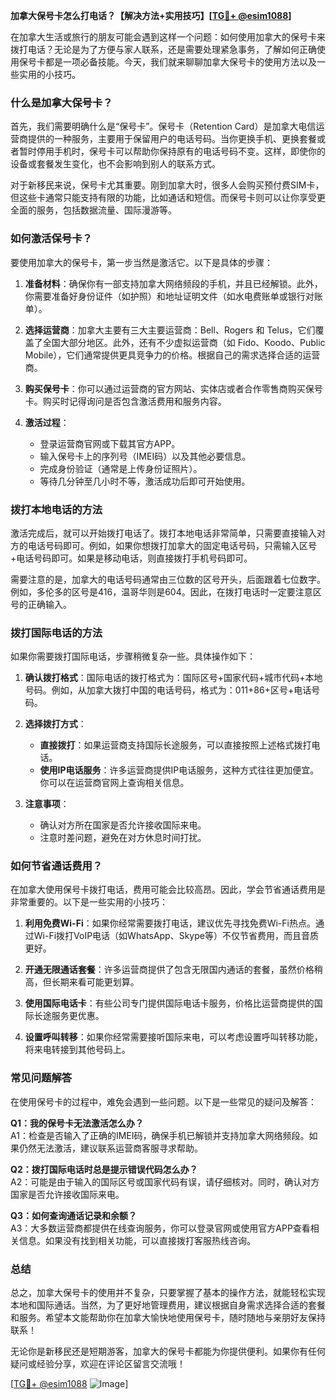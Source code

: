 **加拿大保号卡怎么打电话？【解决方法+实用技巧】[[TG💪+ @esim1088](https://t.me/s/esim1088)]**

在加拿大生活或旅行的朋友可能会遇到这样一个问题：如何使用加拿大的保号卡来拨打电话？无论是为了方便与家人联系，还是需要处理紧急事务，了解如何正确使用保号卡都是一项必备技能。今天，我们就来聊聊加拿大保号卡的使用方法以及一些实用的小技巧。

### **什么是加拿大保号卡？**

首先，我们需要明确什么是“保号卡”。保号卡（Retention Card）是加拿大电信运营商提供的一种服务，主要用于保留用户的电话号码。当你更换手机、更换套餐或者暂时停用手机时，保号卡可以帮助你保持原有的电话号码不变。这样，即使你的设备或套餐发生变化，也不会影响到别人的联系方式。

对于新移民来说，保号卡尤其重要。刚到加拿大时，很多人会购买预付费SIM卡，但这些卡通常只能支持有限的功能，比如通话和短信。而保号卡则可以让你享受更全面的服务，包括数据流量、国际漫游等。

### **如何激活保号卡？**

要使用加拿大的保号卡，第一步当然是激活它。以下是具体的步骤：

1. **准备材料**：确保你有一部支持加拿大网络频段的手机，并且已经解锁。此外，你需要准备好身份证件（如护照）和地址证明文件（如水电费账单或银行对账单）。

2. **选择运营商**：加拿大主要有三大主要运营商：Bell、Rogers 和 Telus，它们覆盖了全国大部分地区。此外，还有不少虚拟运营商（如 Fido、Koodo、Public Mobile），它们通常提供更具竞争力的价格。根据自己的需求选择合适的运营商。

3. **购买保号卡**：你可以通过运营商的官方网站、实体店或者合作零售商购买保号卡。购买时记得询问是否包含激活费用和服务内容。

4. **激活过程**：
   - 登录运营商官网或下载其官方APP。
   - 输入保号卡上的序列号（IMEI码）以及其他必要信息。
   - 完成身份验证（通常是上传身份证照片）。
   - 等待几分钟至几小时不等，激活成功后即可开始使用。

### **拨打本地电话的方法**

激活完成后，就可以开始拨打电话了。拨打本地电话非常简单，只需要直接输入对方的电话号码即可。例如，如果你想拨打加拿大的固定电话号码，只需输入区号+电话号码即可。如果是移动电话，则直接拨打手机号码即可。

需要注意的是，加拿大的电话号码通常由三位数的区号开头，后面跟着七位数字。例如，多伦多的区号是416，温哥华则是604。因此，在拨打电话时一定要注意区号的正确输入。

### **拨打国际电话的方法**

如果你需要拨打国际电话，步骤稍微复杂一些。具体操作如下：

1. **确认拨打格式**：国际电话的拨打格式为：国际区号+国家代码+城市代码+本地号码。例如，从加拿大拨打中国的电话号码，格式为：011+86+区号+电话号码。

2. **选择拨打方式**：
   - **直接拨打**：如果运营商支持国际长途服务，可以直接按照上述格式拨打电话。
   - **使用IP电话服务**：许多运营商提供IP电话服务，这种方式往往更加便宜。你可以在运营商官网上查询相关信息。

3. **注意事项**：
   - 确认对方所在国家是否允许接收国际来电。
   - 注意时差问题，避免在对方休息时间打扰。

### **如何节省通话费用？**

在加拿大使用保号卡拨打电话，费用可能会比较高昂。因此，学会节省通话费用是非常重要的。以下是一些实用的小技巧：

1. **利用免费Wi-Fi**：如果你经常需要拨打电话，建议优先寻找免费Wi-Fi热点。通过Wi-Fi拨打VoIP电话（如WhatsApp、Skype等）不仅节省费用，而且音质更好。

2. **开通无限通话套餐**：许多运营商提供了包含无限国内通话的套餐，虽然价格稍高，但长期来看可能更划算。

3. **使用国际电话卡**：有些公司专门提供国际电话卡服务，价格比运营商提供的国际长途服务更优惠。

4. **设置呼叫转移**：如果你经常需要接听国际来电，可以考虑设置呼叫转移功能，将来电转接到其他号码上。

### **常见问题解答**

在使用保号卡的过程中，难免会遇到一些问题。以下是一些常见的疑问及解答：

**Q1：我的保号卡无法激活怎么办？**  
A1：检查是否输入了正确的IMEI码，确保手机已解锁并支持加拿大网络频段。如果仍然无法激活，建议联系运营商客服寻求帮助。

**Q2：拨打国际电话时总是提示错误代码怎么办？**  
A2：可能是由于输入的国际区号或国家代码有误，请仔细核对。同时，确认对方国家是否允许接收国际来电。

**Q3：如何查询通话记录和余额？**  
A3：大多数运营商都提供在线查询服务，你可以登录官网或使用官方APP查看相关信息。如果没有找到相关功能，可以直接拨打客服热线咨询。

### **总结**

总之，加拿大保号卡的使用并不复杂，只要掌握了基本的操作方法，就能轻松实现本地和国际通话。当然，为了更好地管理费用，建议根据自身需求选择合适的套餐和服务。希望本文能帮助你在加拿大愉快地使用保号卡，随时随地与亲朋好友保持联系！

无论你是新移民还是短期游客，加拿大的保号卡都能为你提供便利。如果你有任何疑问或经验分享，欢迎在评论区留言交流哦！

[[TG💪+ @esim1088](https://t.me/s/esim1088) ![Image](https://i.postimg.cc/4NQfJmqS/Snipaste-2025-05-13-00-14-12.png)]